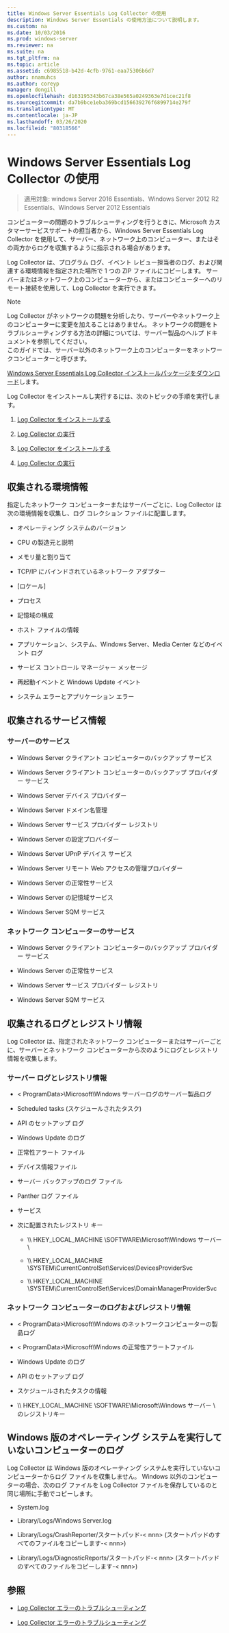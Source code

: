 ```yaml
---
title: Windows Server Essentials Log Collector の使用
description: Windows Server Essentials の使用方法について説明します。
ms.custom: na
ms.date: 10/03/2016
ms.prod: windows-server
ms.reviewer: na
ms.suite: na
ms.tgt_pltfrm: na
ms.topic: article
ms.assetid: c6985518-b42d-4cfb-9761-eaa75306b6d7
author: nnamuhcs
ms.author: coreyp
manager: dongill
ms.openlocfilehash: d163195343b67ca38e565a0249363e7d1cec21f8
ms.sourcegitcommit: da7b9bce1eba369bcd156639276f6899714e279f
ms.translationtype: MT
ms.contentlocale: ja-JP
ms.lasthandoff: 03/26/2020
ms.locfileid: "80318566"
---
```

# <a name="use-the-windows-server-essentials-log-collector"></a>Windows Server Essentials Log Collector の使用

>適用対象: windows Server 2016 Essentials、Windows Server 2012 R2 Essentials、Windows Server 2012 Essentials

コンピューターの問題のトラブルシューティングを行うときに、Microsoft カスタマーサービスサポートの担当者から、Windows Server Essentials Log Collector を使用して、サーバー、ネットワーク上のコンピューター、またはその両方からログを収集するように指示される場合があります。  
  
 Log Collector は、プログラム ログ、イベント レビュー担当者のログ、および関連する環境情報を指定された場所で 1 つの ZIP ファイルにコピーします。 サーバーまたはネットワーク上のコンピューターから、またはコンピューターへのリモート接続を使用して、Log Collector を実行できます。  
  
> [!NOTE]
>Log Collector がネットワークの問題を分析したり、サーバーやネットワーク上のコンピューターに変更を加えることはありません。 ネットワークの問題をトラブルシューティングする方法の詳細については、サーバー製品のヘルプ ドキュメントを参照してください。  
>このガイドでは、サーバー以外のネットワーク上のコンピューターをネットワークコンピューターと呼びます。  
>
>[Windows Server Essentials Log Collector インストールパッケージをダウンロード](https://www.microsoft.com/download/details.aspx?id=34821)します。  
  
 Log Collector をインストールし実行するには、次のトピックの手順を実行します。  
  

1. [Log Collector をインストールする](Install-the-Windows-Server-Essentials-Log-Collector.md)  
  
2. [Log Collector の実行](Run-the-Windows-Server-Essentials-Log-Collector.md)  

3. [Log Collector をインストールする](../support/Install-the-Windows-Server-Essentials-Log-Collector.md)  
  
4. [Log Collector の実行](../support/Run-the-Windows-Server-Essentials-Log-Collector.md)  


## <a name="environment-information-collected"></a>収集される環境情報  
 指定したネットワーク コンピューターまたはサーバーごとに、Log Collector は次の環境情報を収集し、ログ コレクション ファイルに配置します。  
  
-   オペレーティング システムのバージョン  
  
-   CPU の製造元と説明  
  
-   メモリ量と割り当て  
  
-   TCP/IP にバインドされているネットワーク アダプター  
  
-   [ロケール]  
  
-   プロセス  
  
-   記憶域の構成  
  
-   ホスト ファイルの情報  
  
-   アプリケーション、システム、Windows Server、Media Center などのイベント ログ  
  
-   サービス コントロール マネージャー メッセージ  
  
-   再起動イベントと Windows Update イベント  
  
-   システム エラーとアプリケーション エラー  
  
## <a name="services-information-collected"></a>収集されるサービス情報  
  
### <a name="server-services"></a>サーバーのサービス  
  
-   Windows Server クライアント コンピューターのバックアップ サービス  
  
-   Windows Server クライアント コンピューターのバックアップ プロバイダー サービス  
  
-   Windows Server デバイス プロバイダー  
  
-   Windows Server ドメイン名管理  
  
-   Windows Server サービス プロバイダー レジストリ  
  
-   Windows Server の設定プロバイダー  
  
-   Windows Server UPnP デバイス サービス  
  
-   Windows Server リモート Web アクセスの管理プロバイダー  
  
-   Windows Server の正常性サービス  
  
-   Windows Server の記憶域サービス  
  
-   Windows Server SQM サービス  
  
### <a name="network-computer-services"></a>ネットワーク コンピューターのサービス  
  
-   Windows Server クライアント コンピューターのバックアップ プロバイダー サービス  
  
-   Windows Server の正常性サービス  
  
-   Windows Server サービス プロバイダー レジストリ  
  
-   Windows Server SQM サービス  
  
## <a name="logs-and-registry-information-collected"></a>収集されるログとレジストリ情報  
 Log Collector は、指定されたネットワーク コンピューターまたはサーバーごとに、サーバーとネットワーク コンピューターから次のようにログとレジストリ情報を収集します。  
  
### <a name="server-logs-and-registry-information"></a>サーバー ログとレジストリ情報  
  
-   < ProgramData\>\Microsoft\Windows サーバーログのサーバー製品ログ  
  
-   Scheduled tasks (スケジュールされたタスク)  
  
-   API のセットアップ ログ  
  
-   Windows Update のログ  
  
-   正常性アラート ファイル  
  
-   デバイス情報ファイル  
  
-   サーバー バックアップのログ ファイル  
  
-   Panther ログ ファイル  
  
-   サービス  
  
-   次に配置されたレジストリ キー  
  
    -   \\\ HKEY_LOCAL_MACHINE \SOFTWARE\Microsoft\Windows サーバー \  
  
    -   \\\ HKEY_LOCAL_MACHINE \SYSTEM\CurrentControlSet\Services\DevicesProviderSvc  
  
    -   \\\ HKEY_LOCAL_MACHINE \SYSTEM\CurrentControlSet\Services\DomainManagerProviderSvc  
  
### <a name="network-computer-logs-and-registry-information"></a>ネットワーク コンピューターのログおよびレジストリ情報  
  
-   < ProgramData\>\Microsoft\Windows のネットワークコンピューターの製品ログ  
  
-   < ProgramData\>\Microsoft\Windows の正常性アラートファイル  
  
-   Windows Update のログ  
  
-   API のセットアップ ログ  
  
-   スケジュールされたタスクの情報  
  
-   \\\ HKEY_LOCAL_MACHINE \SOFTWARE\Microsoft\Windows サーバー \ のレジストリキー  
  
## <a name="logs-for-computers-that-do-not-run-a-version-of-the-windows-operating-system"></a>Windows 版のオペレーティング システムを実行していないコンピューターのログ  
 Log Collector は Windows 版のオペレーティング システムを実行していないコンピューターからログ ファイルを収集しません。 Windows 以外のコンピューターの場合、次のログ ファイルを Log Collector ファイルを保存しているのと同じ場所に手動でコピーします。  
  
-   System.log  
  
-   Library/Logs/Windows Server.log  
  
-   Library/Logs/CrashReporter/スタートパッド-< nnn\> (スタートパッドのすべてのファイルをコピーします-< nnn\>)  
  
-   Library/Logs/DiagnosticReports/スタートパッド-< nnn\> (スタートパッドのすべてのファイルをコピーします-< nnn\>)  
  
## <a name="see-also"></a>参照  
  

-   [Log Collector エラーのトラブルシューティング](Troubleshoot-Windows-Server-Essentials-Log-Collector-Errors.md)

-   [Log Collector エラーのトラブルシューティング](../support/Troubleshoot-Windows-Server-Essentials-Log-Collector-Errors.md)

